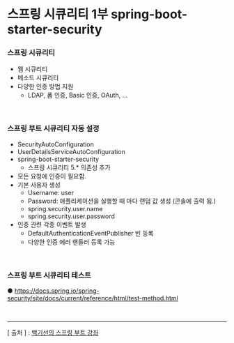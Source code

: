 스프링 시큐리티 1부  spring-boot-starter-security
===

### 스프링 시큐리티
  + 웹 시큐리티
  + 메소드 시큐리티
  + 다양한 인증 방법 지원
    - LDAP, 폼 인증, Basic 인증, OAuth, ...

<br/>

### 스프링 부트 시큐리티 자동 설정
  + SecurityAutoConfiguration
  + UserDetailsServiceAutoConfiguration
  + spring-boot-starter-security
    - 스프링 시큐리티 5.* 의존성 추가
  + 모든 요청에 인증이 필요함.
  + 기본 사용자 생성
    - Username: user
    - Password: 애플리케이션을 실행할 때 마다 랜덤 값 생성 (콘솔에 출력 됨.)
    - spring.security.user.name
    - spring.security.user.password
  + 인증 관련 각종 이벤트 발생
    - DefaultAuthenticationEventPublisher 빈 등록
    - 다양한 인증 에러 핸들러 등록 가능

<br/>

### 스프링 부트 시큐리티 테스트
● https://docs.spring.io/spring-security/site/docs/current/reference/html/test-method.html

<br/>

---
[ 출처 ] : [백기선의 스프링 부트 강좌](https://www.inflearn.com/course/%EC%8A%A4%ED%94%84%EB%A7%81%EB%B6%80%ED%8A%B8/)
